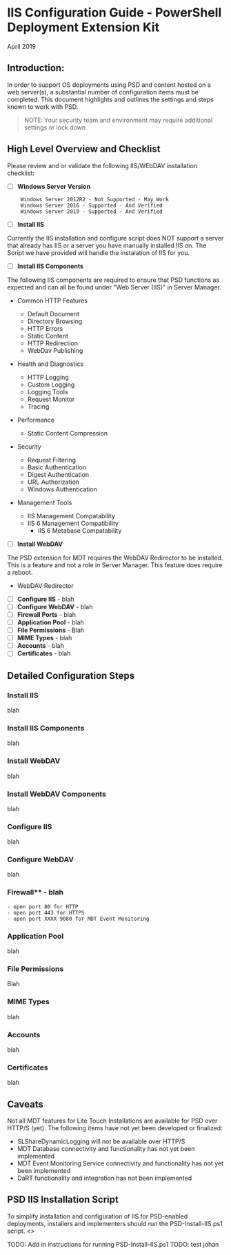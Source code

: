 # IIS Configuration Guide - PowerShell Deployment Extension Kit
April 2019

## Introduction: 
In order to support OS deployments using PSD and content hosted on a web server(s), a substantial number of configuration items must be completed. This document highlights and outlines the settings and steps known to work with PSD.

> NOTE: Your security team and environment may require additional settings or lock down.

## High Level Overview and Checklist
Please review and or validate the following IIS/WEbDAV installation checklist:

* [ ] **Windows Server Version**

       Windows Server 2012R2 - Not Supported - May Work
       Windows Server 2016 - Supported - And Verified
       Windows Server 2019 - Supported - And Verified

* [ ] **Install IIS**

Currently the IIS installation and configure script does NOT support a server that already has IIS or a server you have manually installed IIS on. The Script we have provided will handle the instalation of IIS for you. 


* [ ] **Install IIS Components**

The following IIS components are required to ensure that PSD functions as expected and can all be found under "Web Server (IIS)" in Server Manager. 

* Common HTTP Features

     * Default Document
     * Directory Browsing
     * HTTP Errors
     * Static Content
     * HTTP Redirection
     * WebDav Publishing

* Health and Diagnostics

     * HTTP Logging
     * Custom Logging
     * Logging Tools
     * Request Monitor
     * Tracing
     
* Performance

     * Static Content Compression

* Security 

     * Request Filtering
     * Basic Authentication
     * Digest Authentication
     * URL Authorization
     * Windows Authentication
     
* Management Tools
     * IIS Management Compatability 
     * IIS 6 Management Compatibility
          * IIS 6 Metabase Compatability

* [ ] **Install WebDAV**

The PSD extension for MDT requires the WebDAV Redirector to be installed. This is a feature and not a role in Server Manager. This feature does require a reboot.

*  WebDAV Redirector

* [ ] **Configure IIS** - blah
* [ ] **Configure WebDAV** - blah
* [ ] **Firewall Ports** - blah
* [ ] **Application Pool** - blah
* [ ] **File Permissions** - Blah
* [ ] **MIME Types** - blah
* [ ] **Accounts** - blah
* [ ] **Certificates** - blah

## Detailed Configuration Steps
### Install IIS
blah

### Install IIS Components
blah

### Install WebDAV
blah

### Install WebDAV Components
blah

### Configure IIS
blah

### Configure WebDAV
blah

### Firewall** - blah
    - open port 80 for HTTP
    - open port 443 for HTTPS
    - open port XXXX 9080 for MDT Event Monitoring 
### Application Pool
blah

### File Permissions
Blah

### MIME Types
blah

### Accounts
blah

### Certificates
blah

## Caveats
Not all MDT features for Lite Touch Installations are available for PSD over HTTP/S (yet). The following items have not yet been developed or finalized:
- SLShareDynamicLogging will not be available over HTTP/S
- MDT Database connectivity and functionality has not yet been implemented
- MDT Event Monitoring Service connectivity and functionality has not yet been implemented
- DaRT functionality and integration has not been implemented

## PSD IIS Installation Script
To simplify installation and configuration of IIS for PSD-enabled deployments, installers and implementers should run the PSD-Install-IIS.ps1 script. <<ADD A LINK>>

TODO: Add in instructions for running PSD-Install-IIS.ps1
TODO: test johan
